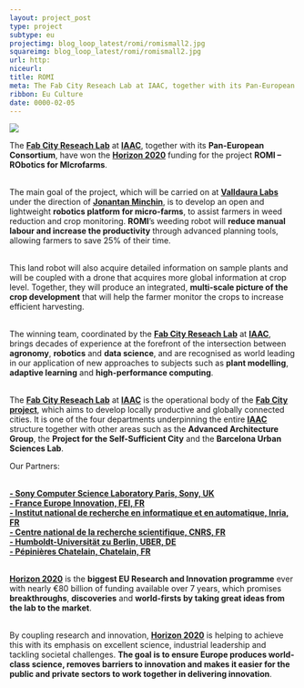 ```yaml
---
layout: project_post
type: project
subtype: eu
projectimg: blog_loop_latest/romi/romismall2.jpg
squareimg: blog_loop_latest/romi/romismall2.jpg
url: http:
niceurl: 
title: ROMI
meta: The Fab City Reseach Lab at IAAC, together with its Pan-European Consortium, have won the Horizon 2020 funding for the project ROMI – RObotics for MIcrofarms. 
ribbon: Eu Culture
date: 0000-02-05
---
```


<img src= "http://www.fablabbcn.org/img/blog/blog_loop_latest/romi/romi1.jpg" align="middle"> 
<br>

The <strong><a href="http://fab.city/">Fab City Reseach Lab</a></strong> at <strong><a href="https://iaac.net/">IAAC</a></strong>, together with its <strong>Pan-European Consortium</strong>, have won the <strong><a href="https://ec.europa.eu/programmes/horizon2020/">Horizon 2020</a></strong> funding for the project <strong>ROMI – RObotics for MIcrofarms</strong>.<br> <br>

The main goal of the project, which will be carried on at <strong><a href="http://valldaura.net/">Valldaura Labs</a></strong> under the direction of <strong><a href="https://fablabbcn.org/about_us.html">Jonantan Minchin</a></strong>, is to develop an open and lightweight <strong>robotics platform for micro-farms</strong>, to assist farmers in weed reduction and crop monitoring. <strong>ROMI</strong>’s weeding robot will <strong>reduce manual labour and increase the productivity</strong> through advanced planning tools, allowing farmers to save 25% of their time.<br> <br>

This land robot will also acquire detailed information on sample plants and will be coupled with a drone that acquires more global information at crop level. Together, they will produce an integrated, <strong>multi-scale picture of the crop development</strong> that will help the farmer monitor the crops to increase efficient harvesting.<br> <br>

The winning team, coordinated by the <strong><a href="http://fab.city/">Fab City Reseach Lab</a></strong> at <strong><a href="https://iaac.net/">IAAC</a></strong>, brings decades of experience at the forefront of the intersection between <strong>agronomy</strong>, <strong>robotics</strong> and <strong>data science</strong>, and are recognised as world leading in our application of new approaches to subjects such as <strong>plant modelling</strong>, <strong>adaptive learning</strong> and <strong>high-performance computing</strong>.<br><br>

The <strong><a href="http://fab.city/">Fab City Reseach Lab</a></strong> at <strong><a href="https://iaac.net/">IAAC</a></strong> is the operational body of the <strong><a href="http://fab.city/">Fab City project</a></strong>, which aims to develop locally productive and globally connected cities. It is one of the four departments underpinning the entire <strong><a href="https://iaac.net/">IAAC</a></strong> structure together with other areas such as the <strong>Advanced Architecture Group</strong>, the <strong>Project for the Self-Sufficient City</strong> and the <strong>Barcelona Urban Sciences Lab</strong>.

Our Partners:<br><br>

<strong><a href="https://www.csl.sony.fr/">- Sony Computer Science Laboratory Paris, Sony, UK</a></strong><br>
<strong><a href="http://www.france-europe-innovation.fr/">- France Europe Innovation, FEI, FR</a></strong><br>
<strong><a href="https://www.inria.fr/en/">- Institut national de recherche en informatique et en automatique, Inria, FR</a></strong><br>
<strong><a href="http://www.cnrs.fr/index.php">- Centre national de la recherche scientifique, CNRS, FR</a></strong><br>
<strong><a href="https://tramooc.eu/partners/humboldt-universit%C3%A4t-zu-berlin-uber">- Humboldt-Universität zu Berlin, UBER, DE</a></strong><br>
<strong><a href="http://www.pepinieres-chatelain.com/">- Pépinières Chatelain, Chatelain, FR</a></strong><br><br>

<strong><a href="https://ec.europa.eu/programmes/horizon2020/">Horizon 2020</a></strong> is the <strong>biggest EU Research and Innovation programme</strong> ever with nearly €80 billion of funding available over 7 years, which promises <strong>breakthroughs</strong>, <strong>discoveries</strong> and <strong>world-firsts by taking great ideas from the lab to the market</strong>.<br><br>

By coupling research and innovation, <strong><a href="https://ec.europa.eu/programmes/horizon2020/">Horizon 2020</a></strong> is helping to achieve this with its emphasis on excellent science, industrial leadership and tackling societal challenges. <strong>The goal is to ensure Europe produces world-class science, removes barriers to innovation and makes it easier for the public and private sectors to work together in delivering innovation</strong>.<br><br>
